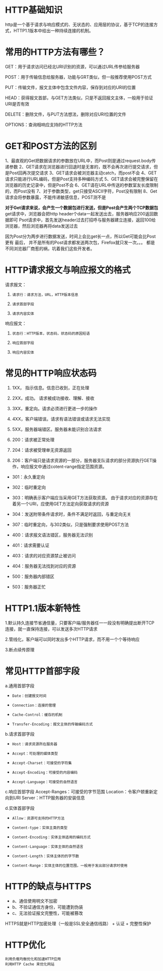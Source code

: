 # HTTP基础知识

http是一个基于请求与响应模式的、无状态的、应用层的协议，基于TCP的连接方式，HTTP1.1版本中给出一种持续连接的机制。

#

# 常用的HTTP方法有哪些？
GET：用于请求访问已经北URI识别的资源，可以通过URL传参给服务器

POST：用于传输信息给服务器，功能与GRT类似，但一般推荐使用POST方式

PUT：传输文件，报文主体中包含文件内容，保存到对应的URI的位置

HEAD：获得报文首部，与GET方法类似，只是不返回报文主体，一般用于验证URI是否有效

DELETE：删除文件，与PUT方法想法，删除对应URI位置的文件

OPTIONS：查询相响应支持的HTTP方法

# GET和POST方法的区别

1、最直观的Get把数据请求的参数放在URL中，而Post则是通过request.body传递参数
2、GET请求在浏览器进行回退时是无害的，既不会再次进行提交请求，但是Post回再次提交请求
3、GET请求会被浏览器主动catch，而post不会
4、GET请求只能进行URL编码，但是Post支持多种编码方式
5、GET请求会被完整保留在浏览器的历史记录中，但是Post不会
6、GET请在URL中传送的参数室友长度限制的，而Post没有
7、对于参数类型，get只接受ASCII字符，Post没有限制
8、Get请求会将参数暴露，不能传递敏感信息，POST测不是

**对于Get请求来说，会产生一个数据包进行发送，但是Post会产生两个TCP数据包**
get请求中，浏览器会把http header个data一起发送出去，服务器响应200返回数据即可
Psot请求中，首先发送header过去打招呼与服务器建立连接，返回100给浏览器，然后浏览器再将data发送过去

因为Post分为两步进行数据发送，时间上会比get长一点，所以Get可能会比Post更有
最后，
并不是所有的Post请求都发送两次包，Firefox就只发一次。。。
都是不同浏览器厂商惹的祸，坑着我们这些开发者。

# HTTP请求报文与响应报文的格式
 请求报文：

1.     请求行：请求方法，URL，HTTP版本信息
2.     请求首部字段
3.     请求内容实体

响应报文：

1.     状态行：HTTP版本，状态码，状态码的原因短语
2.     响应首部字段
3.     响应内容实体


# 常见的HTTP响应状态码

1. 1XX， 指示信息。信息已收到，正在处理
2. 2XX，成功。 请求被成功接收、理解、接收
3. 3XX，重定向。请求必须进行更进一步的操作
4. 4XX，客户端错误。请求有语法错误或请求无法实现
5. 5XX，服务器端错区。服务器未能识别合法请求

1. 200：请求被正常处理
2. 204：请求被受理单无资源返回
3. 206：客户端只是请求资源的一部分，服务器支队请求的部分资源执行GET操作，响应报文中通过cotent-range指定范围资源。

- 301：永久重定向
- 302：临时重定向
- 303：明确表示客户端应当采用GET方法获取资源。
由于请求对应的资源存在着另一个URI，应使用GET方法定向获取请求的资源

- 304：发送附带条件请求时，条件不满足时返回，与重定向无关
- 307：临时重定向，与302类似，只是强制要求使用POST方法

- 400：请求报文语法错区，服务器无法识别
- 401：请求需要认证
- 403：请求的对应资源禁止被访问
- 404：服务器无法找到对应的资源

- 500：服务器内部错区
- 503：服务器正忙



# HTTP1.1版本新特性
1.默认持久连接节省通信量，只要客户端/服务器任一一段没有明确提出断开TCP连接，就一直保持连接，可以发送多次HTTP请求

2.管线化，客户端可以同时发出多个HTTP请求，而不用一个个等待响应

3.断点续传原理

# 常见HTTP首部字段

a.通用首部字段

-     Date：创建报文时间
-     Connection：连接的管理
-     Cache-Control：缓存的机制
-     Transfer-Encoding：报文主体的传输编码方式

b.请求首部字段

-     Host：请求资源所在服务器
-     Accept：可处理的媒体类型
-     Accept-Charset：可接受的字符集
-     Accept-Encoding：可接受的内容编码
-     Accept-Language：可接受的自然语言

c.响应首部字段
   Accept-Ranges：可接受的字节范围
   Location：令客户顿重新定向到URI
   Server：HTTP服务器的安装信息

d.实体首部字段

-     Allow：资源可支持的HTTP方法
-     Content-type：实体主类的类型
-     Content-Encoding：实体主体适用的编码方式
-     Content-Language：实体主体的自然语言
-     Content-Length：实体主体的的字节数
-     Content-Range：实体主体的位置范围，一般用于发出部分请求时使用


# HTTP的缺点与HTTPS

- a、通信使用明文不加密
- b、不验证通信方身份，可能遭到伪装
- c、无法验证报文完整性，可能被篡改

HTTPS就是HTTP加密处理（一般是SSL安全通信线路） + 认证 + 完整性保护

# HTTP优化
```
利用负载均衡优化和加速HTTP应用
利用HTTP Cache 来优化网站
```





